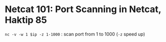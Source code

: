 # Netcat 101: Port Scanning in Netcat, Haktip 85

`nc -v -w 1 $ip -z 1-1000` : scan port from 1 to 1000 (`-z` speed up)